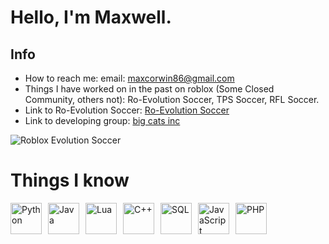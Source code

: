 # Hello, I'm Maxwell.
## Info
- How to reach me: email: maxcorwin86@gmail.com
- Things I have worked on in the past on roblox (Some Closed Community, others not):  Ro-Evolution Soccer, TPS Soccer, RFL Soccer.
- Link to Ro-Evolution Soccer: [Ro-Evolution Soccer](https://www.roblox.com/games/82059022/Ro-Evolution-Soccer)
- Link to developing group: [big cats inc](https://www.roblox.com/groups/8029567/big-cats-inc#!/about)

![Roblox Evolution Soccer](https://tr.rbxcdn.com/180DAY-050af0249a107b73228e4856e069ff49/768/432/Image/Webp/noFilter)

# Things I know

<div style="display: flex; flex-wrap: wrap; gap: 10px;">
  <img src="https://upload.wikimedia.org/wikipedia/commons/c/c3/Python-logo-notext.svg" alt="Python" height="50">
  <img src="https://upload.wikimedia.org/wikipedia/en/3/30/Java_programming_language_logo.svg" alt="Java" height="50">
  <img src="https://upload.wikimedia.org/wikipedia/commons/c/cf/Lua-Logo.svg" alt="Lua" height="50">
  <img src="https://upload.wikimedia.org/wikipedia/commons/1/18/ISO_C%2B%2B_Logo.svg" alt="C++" height="50">
  <img src="https://upload.wikimedia.org/wikipedia/commons/8/87/Sql_data_base_with_logo.png" alt="SQL" height="50">
  <img src="https://logos-world.net/wp-content/uploads/2023/02/JavaScript-Emblem.png" alt="JavaScript" height="50">
  <img src="https://upload.wikimedia.org/wikipedia/commons/2/27/PHP-logo.svg" alt="PHP" height="50">
</div>
